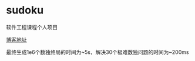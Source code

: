# sudoku
软件工程课程个人项目

[博客地址](https://www.jianshu.com/p/23edca76a912)

最终生成1e6个数独终局的时间为~5s，解决30个极难数独问题的时间为~200ms

